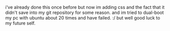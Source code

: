 i've already done this once before but now im adding css and the fact
that it didn't save into my git repository for some reason.
and im tried to dual-boot my pc with ubuntu about 20 times and have failed. :/
but well good luck to my future self.
